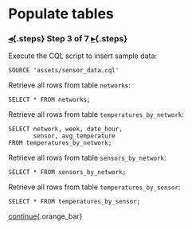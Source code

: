 <div class="top">

# Populate tables
### [◂](command:katapod.loadPage?step2){.steps} Step 3 of 7 [▸](command:katapod.loadPage?step4){.steps}
</div>

Execute the CQL script to insert sample data:
```
SOURCE 'assets/sensor_data.cql'
```

Retrieve all rows from table `networks`:
```
SELECT * FROM networks;        
```

Retrieve all rows from table `temperatures_by_network`:
```
SELECT network, week, date_hour, 
       sensor, avg_temperature 
FROM temperatures_by_network;
```

Retrieve all rows from table `sensors_by_network`:
```
SELECT * FROM sensors_by_network;                    
```

Retrieve all rows from table `temperatures_by_sensor`:
```
SELECT * FROM temperatures_by_sensor; 
```

[continue](command:katapod.loadPage?step4){.orange_bar}
